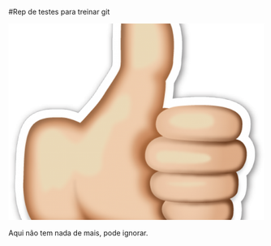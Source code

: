 #Rep de testes para treinar git

![Teste de descrição](./t-up.png)

Aqui não tem nada de mais, pode ignorar.